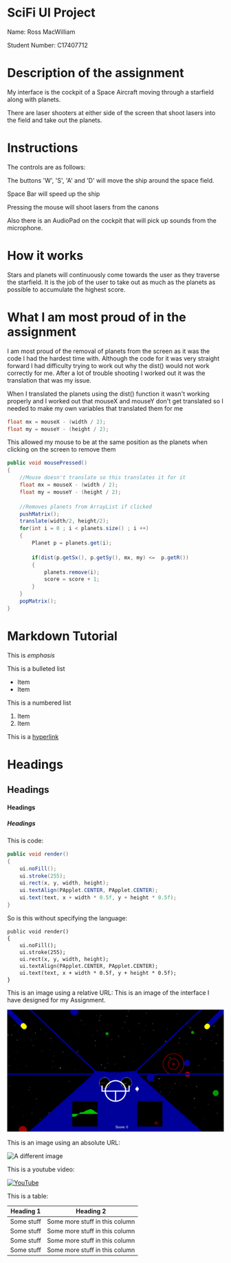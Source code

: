 # SciFi UI Project

Name: Ross MacWilliam

Student Number: C17407712

# Description of the assignment

My interface is the cockpit of a Space Aircraft moving through a starfield along with planets.

There are laser shooters at either side of the screen that shoot lasers into the field and take out the planets.

# Instructions
The controls are as follows:

The buttons 'W', 'S', 'A' and 'D' will move the ship around the space field.

Space Bar will speed up the ship

Pressing the mouse will shoot lasers from the canons

Also there is an AudioPad on the cockpit that will pick up sounds from the microphone.


# How it works
Stars and planets will continuously come towards the user as they traverse the starfield. 
It is the job of the user to take out as much as the planets as possible to accumulate the highest score.

# What I am most proud of in the assignment
I am most proud of the removal of planets from the screen as it was the code I had the hardest time with.
Although the code for it was very straight forward I had difficulty trying to work out why the dist() would 
not work correctly for me. After a lot of trouble shooting I worked out it was the translation that was my issue.

When I translated the planets using the dist() function it wasn't working properly and I worked out that mouseX and mouseY
don't get translated so I needed to make my own variables that translated them for me

```Java
float mx = mouseX - (width / 2);
float my = mouseY - (height / 2);
```

This allowed my mouse to be at the same position as the planets when clicking on the screen to remove them


```Java
public void mousePressed()
{
    //Mouse doesn't translate so this translates it for it
    float mx = mouseX - (width / 2);
	float my = mouseY - (height / 2);
	
    //Removes planets from ArrayList if clicked
    pushMatrix();
    translate(width/2, height/2);
    for(int i = 0 ; i < planets.size() ; i ++)
    {
        Planet p = planets.get(i);
                    
        if(dist(p.getSx(), p.getSy(), mx, my) <=  p.getR())
        {
            planets.remove(i);
            score = score + 1;
        }            
    } 
    popMatrix();    
}
```


# Markdown Tutorial

This is *emphasis*

This is a bulleted list

- Item
- Item

This is a numbered list

1. Item
1. Item

This is a [hyperlink](http://bryanduggan.org)

# Headings
## Headings
#### Headings
##### Headings

This is code:

```Java
public void render()
{
	ui.noFill();
	ui.stroke(255);
	ui.rect(x, y, width, height);
	ui.textAlign(PApplet.CENTER, PApplet.CENTER);
	ui.text(text, x + width * 0.5f, y + height * 0.5f);
}
```

So is this without specifying the language:

```
public void render()
{
	ui.noFill();
	ui.stroke(255);
	ui.rect(x, y, width, height);
	ui.textAlign(PApplet.CENTER, PApplet.CENTER);
	ui.text(text, x + width * 0.5f, y + height * 0.5f);
}
```

This is an image using a relative URL:
This is an image of the interface I have designed for my Assignment.

![An image](images/Interface.PNG)

This is an image using an absolute URL:

![A different image](https://bryanduggandotorg.files.wordpress.com/2019/02/infinite-forms-00045.png?w=595&h=&zoom=2)

This is a youtube video:

[![YouTube](http://img.youtube.com/vi/J2kHSSFA4NU/0.jpg)](https://www.youtube.com/watch?v=J2kHSSFA4NU)

This is a table:

| Heading 1 | Heading 2 |
|-----------|-----------|
|Some stuff | Some more stuff in this column |
|Some stuff | Some more stuff in this column |
|Some stuff | Some more stuff in this column |
|Some stuff | Some more stuff in this column |


